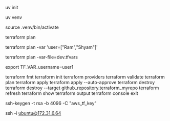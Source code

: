 uv init

uv venv

source .venv/bin/activate

terraform plan

terraform plan -var 'user=["Ram","Shyam"]'

terraform plan -var-file=dev.tfvars

export TF_VAR_username=user1

terraform fmt
terraform init
terraform providers
terraform validate
terraform plan
terraform apply
terraform apply --auto-approve
terraform destroy
terraform destroy --target github_repository.terraform_myrepo
terraform refresh
terraform show
terraform output
terraform console
exit

ssh-keygen -t rsa -b 4096 -C "aws_tf_key"

ssh -i ubuntu@172.31.6.64
